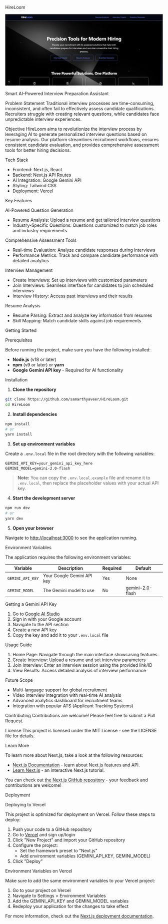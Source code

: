 HireLoom

![HireLoom Banner](public/landing-page.png)

Smart AI-Powered Interview Preparation Assistant

Problem Statement
Traditional interview processes are time-consuming, inconsistent, and often fail to effectively assess candidate qualifications. Recruiters struggle with creating relevant questions, while candidates face unpredictable interview experiences.

Objective
HireLoom aims to revolutionize the interview process by leveraging AI to generate personalized interview questions based on resume analysis. Our platform streamlines recruitment workflows, ensures consistent candidate evaluation, and provides comprehensive assessment tools for better hiring decisions.

Tech Stack
- Frontend: Next.js, React
- Backend: Next.js API Routes
- AI Integration: Google Gemini API
- Styling: Tailwind CSS
- Deployment: Vercel

Key Features

AI-Powered Question Generation
- Resume Analysis: Upload a resume and get tailored interview questions
- Industry-Specific Questions: Questions customized to match job roles and industry requirements

Comprehensive Assessment Tools
- Real-time Evaluation: Analyze candidate responses during interviews
- Performance Metrics: Track and compare candidate performance with detailed analytics

Interview Management
- Create Interviews: Set up interviews with customized parameters
- Join Interviews: Seamless interface for candidates to join scheduled interviews
- Interview History: Access past interviews and their results

Resume Analysis
- Resume Parsing: Extract and analyze key information from resumes
- Skill Mapping: Match candidate skills against job requirements

Getting Started

Prerequisites

Before running the project, make sure you have the following installed:

- **Node.js** (v18 or later)
- **npm** (v9 or later) or **yarn**
- **Google Gemini API key** - Required for AI functionality

Installation

1. **Clone the repository**

```bash
git clone https://github.com/samarthyaveer/HireLoom.git
cd HireLoom
```

2. **Install dependencies**

```bash
npm install
# or
yarn install
```

3. **Set up environment variables**

Create a `.env.local` file in the root directory with the following variables:

```
GEMINI_API_KEY=your_gemini_api_key_here
GEMINI_MODEL=gemini-2.0-flash
```

> **Note:** You can copy the `.env.local.example` file and rename it to `.env.local`, then replace the placeholder values with your actual API key.

4. **Start the development server**

```bash
npm run dev
# or
yarn dev
```

5. **Open your browser**

Navigate to [http://localhost:3000](http://localhost:3000) to see the application running.

Environment Variables

The application requires the following environment variables:

| Variable | Description | Required | Default |
|----------|-------------|----------|---------|
| `GEMINI_API_KEY` | Your Google Gemini API key | Yes | None |
| `GEMINI_MODEL` | The Gemini model to use | No | gemini-2.0-flash |

Getting a Gemini API Key

1. Go to [Google AI Studio](https://ai.google.dev/)
2. Sign in with your Google account
3. Navigate to the API section
4. Create a new API key
5. Copy the key and add it to your `.env.local` file

Usage Guide

1. Home Page: Navigate through the main interface showcasing features
2. Create Interview: Upload a resume and set interview parameters
3. Join Interview: Enter an interview session using the provided link/ID
4. View Results: Access detailed analysis of interview performance

Future Scope
- Multi-language support for global recruitment
- Video interview integration with real-time AI analysis
- Advanced analytics dashboard for recruitment teams
- Integration with popular ATS (Applicant Tracking Systems)

Contributing
Contributions are welcome! Please feel free to submit a Pull Request.

License
This project is licensed under the MIT License - see the LICENSE file for details.

Learn More

To learn more about Next.js, take a look at the following resources:

- [Next.js Documentation](https://nextjs.org/docs) - learn about Next.js features and API.
- [Learn Next.js](https://nextjs.org/learn) - an interactive Next.js tutorial.

You can check out [the Next.js GitHub repository](https://github.com/vercel/next.js) - your feedback and contributions are welcome!

Deployment

Deploying to Vercel

This project is optimized for deployment on Vercel. Follow these steps to deploy:

1. Push your code to a GitHub repository
2. Go to [Vercel](https://vercel.com) and sign up/login
3. Click "New Project" and import your GitHub repository
4. Configure the project:
   - Set the framework preset to "Next.js"
   - Add environment variables (GEMINI_API_KEY, GEMINI_MODEL)
5. Click "Deploy"

Environment Variables on Vercel

Make sure to add the same environment variables to your Vercel project:

1. Go to your project on Vercel
2. Navigate to Settings > Environment Variables
3. Add the GEMINI_API_KEY and GEMINI_MODEL variables
4. Redeploy your application for the changes to take effect

For more information, check out the [Next.js deployment documentation](https://nextjs.org/docs/app/building-your-application/deploying).